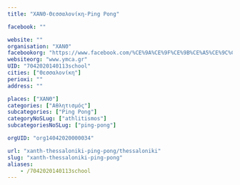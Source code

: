 ```yaml
---
title: "ΧΑΝΘ-Θεσσαλονίκη-Ping Pong"

facebook: ""

website: ""
organisation: "ΧΑΝΘ"
facebookorg: "https://www.facebook.com/%CE%9A%CE%9F%CE%9B%CE%A5%CE%9C%CE%92%CE%97%CE%A4%CE%99%CE%9A%CE%9F-%CE%A7%CE%91%CE%9D%CE%98-158035910891406/"
websiteorg: "www.ymca.gr"
UID: "7042020140113school"
cities: ["Θεσσαλονίκη"]
perioxi: ""
address: ""

places: ["ΧΑΝΘ"]
categories: ["Αθλητισμός"]
subcategories: ["Ping Pong"]
categoryNoSLug: ["athlitismos"]
subcategoriesNoSLug: ["ping-pong"]

orgUID: "org14042020000034"

url: "xanth-thessaloniki-ping-pong/thessaloniki"
slug: "xanth-thessaloniki-ping-pong"
aliases:
    - /7042020140113school
---
```






